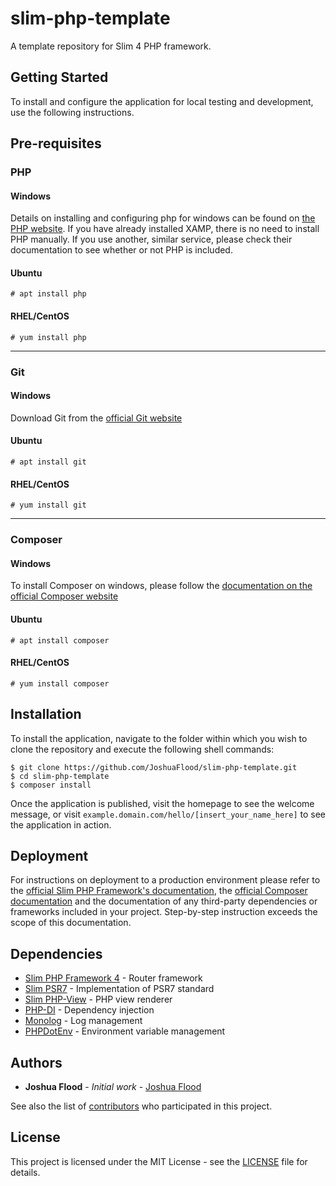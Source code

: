 # slim-php-template

A template repository for Slim 4 PHP framework.

## Getting Started

To install and configure the application for local testing and development, use the following instructions.


## Pre-requisites
### PHP
#### Windows
Details on installing and configuring php for windows can be found on [the PHP website](https://windows.php.net).
If you have already installed XAMP, there is no need to install PHP manually. If you use another, similar service, please check their documentation to see whether or not PHP is included.

#### Ubuntu
```
# apt install php
```

#### RHEL/CentOS
```
# yum install php
```
---
### Git
#### Windows
Download Git from the [official Git website](https://git-scm.com/downloads)

#### Ubuntu
```
# apt install git
```

#### RHEL/CentOS
```
# yum install git
```
---
### Composer
#### Windows
To install Composer on windows, please follow the [documentation on the official Composer website](https://getcomposer.org/doc/00-intro.md#installation-windows)

#### Ubuntu
```
# apt install composer
```

#### RHEL/CentOS
```
# yum install composer
```
## Installation

To install the application, navigate to the folder within which you wish to clone the repository and execute the following shell commands:
```
$ git clone https://github.com/JoshuaFlood/slim-php-template.git
$ cd slim-php-template
$ composer install
```
Once the application is published, visit the homepage to see the welcome message, or visit `example.domain.com/hello/[insert_your_name_here]` to see the application in action.

## Deployment

For instructions on deployment to a production environment please refer to the [official Slim PHP Framework's documentation](http://www.slimframework.com/docs/v4/), the [official Composer documentation](https://getcomposer.org/doc/) and the documentation of any third-party dependencies or frameworks included in your project. Step-by-step instruction exceeds the scope of this documentation.

## Dependencies
* [Slim PHP Framework 4](http://www.slimframework.com/) - Router framework
* [Slim PSR7](https://github.com/slimphp/Slim-Psr7) - Implementation of PSR7 standard
* [Slim PHP-View](https://github.com/slimphp/PHP-View) - PHP view renderer
* [PHP-DI](http://php-di.org/) - Dependency injection
* [Monolog](https://github.com/Seldaek/monolog) - Log management
* [PHPDotEnv](https://github.com/vlucas/phpdotenv) - Environment variable management

## Authors

* **Joshua Flood** - *Initial work* - [Joshua Flood](http://joshuaflood.co.uk)

See also the list of [contributors](https://github.com/JoshuaFlood/slim-php-template/contributors) who participated in this project.

## License

This project is licensed under the MIT License - see the [LICENSE](LICENSE) file for details.
